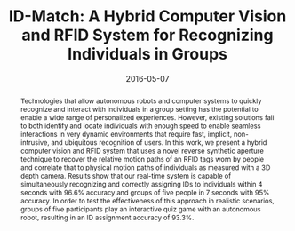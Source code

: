 ---
title: 'ID-Match: A Hybrid Computer Vision and RFID System for Recognizing Individuals in Groups'
authors: [li, Peijin Zhang, Samer Al Moubayed, patel, Alanson P. Sample]
conference: Conference on Human Factors in Computing Systems (CHI), 2016
date: 2016-05-07
image: /images/pubs/idmatch.jpg
pdf: /pdfs/id-match.pdf
thumbnail: /images/pubs/idmatch.jpg
video: https://youtu.be/HYVUR52wqq4
video_embed: '<iframe width="560" height="315" src="https://youtu.be/HYVUR52wqq4" frameborder="0" allowfullscreen></iframe>'
award: 
caption: ID-Match is a hybird RF and computer vision system for simultaneous identification and localization of users in a group.
citation: |
  Hanchuan Li, Peijin Zhang, Samer Al Moubayed, Shwetak N. Patel, and Alanson P. Sample. 2016. ID-Match: A Hybrid Computer Vision and RFID System for Recognizing Individuals in Groups.  In Proceedings of the 2016 CHI Conference on Human Factors in Computing Systems (CHI '16). ACM, New York, NY, USA,  4933-4944. DOI: http://dx.doi.org/10.1145/2858036.2858209
abstract: |
  Technologies that allow autonomous robots and computer systems to quickly recognize and interact with individuals in a group setting has the potential to enable a wide range of personalized experiences. However, existing solutions fail to both identify and locate individuals with enough speed to enable seamless interactions in very dynamic environments that require fast, implicit, non-intrusive, and ubiquitous recognition of users. In this work, we present a hybrid computer vision and RFID system that uses a novel reverse synthetic aperture technique to recover the relative motion paths of an RFID tags worn by people and correlate that to physical motion paths of individuals as measured with a 3D depth camera. Results show that our real-time system is capable of simultaneously recognizing and correctly assigning IDs to individuals within 4 seconds with 96.6% accuracy and groups of five people in 7 seconds with 95% accuracy. In order to test the effectiveness of this approach in realistic scenarios, groups of five participants play an interactive quiz game with an autonomous robot, resulting in an ID assignment accuracy of 93.3%.
bibtex: |
  @inproceedings{Li:2016:IHC:2858036.2858209,
   author = {Li, Hanchuan and Zhang, Peijin and Al Moubayed, Samer and Patel, Shwetak N. and Sample, Alanson P.},
   title = {ID-Match: A Hybrid Computer Vision and RFID System for Recognizing Individuals in Groups},
   booktitle = {Proceedings of the 2016 CHI Conference on Human Factors in Computing Systems},
   series = {CHI '16},
   year = {2016},
   isbn = {978-1-4503-3362-7},
   location = {Santa Clara, California, USA},
   pages = {4933--4944},
   numpages = {12},
   url = {http://doi.acm.org/10.1145/2858036.2858209},
   doi = {10.1145/2858036.2858209},
   acmid = {2858209},
   publisher = {ACM},
   address = {New York, NY, USA},
   keywords = {computer vision, human-robot interaction, recognition, rfid, sensor fusion, synthetic aperture},
  }

---